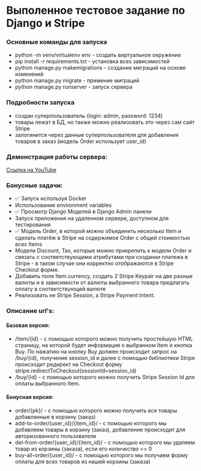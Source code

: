 # Выполенное тестовое задание по Django и Stripe

### Основные команды для запуска
- python -m venv/virtualenv env - создать виртуальное окружение
- pip install -r requirements.txt - установка всех зависимостей
- python manage.py makemigrations - создание миграций на основе изменений
- python manage.py migrate - примение миграций
- python manage.py runserver - запуск сервера
### Подробности запуска
- создан суперпользователь (login: admin, password: 1234)
- товары лежат в БД, но также можно реализовать это через сам сайт Stripe
- залогинится через данные суперпользователя для добавления товаров в заказ (модель Order использует user_id)

### Демонстрация работы сервера:
[Ссылка на YouTube](https://youtu.be/OTBwtWTFjBE)

### Бонусные задачи:
- ✅ Запуск используя Docker
- Использование environment variables
- ✅ Просмотр Django Моделей в Django Admin панели
- Запуск приложения на удаленном сервере, доступном для тестирования
- ✅ Модель Order, в которой можно объединить несколько Item и сделать платёж в Stripe на содержимое Order c общей стоимостью всех Items
- Модели Discount, Tax, которые можно прикрепить к модели Order и связать с соответствующими атрибутами при создании платежа в Stripe - в таком случае они корректно отображаются в Stripe Checkout форме. 
- Добавить поле Item.currency, создать 2 Stripe Keypair на две разные валюты и в зависимости от валюты выбранного товара предлагать оплату в соответствующей валюте
- Реализовать не Stripe Session, а Stripe Payment Intent.

### Описание url's:

#### Базовая версия:
- /item/{id} - c помощью которого можно получить простейшую HTML страницу, на которой будет информация о выбранном Item и кнопка Buy. По нажатию на кнопку Buy должен происходит запрос на /buy/{id}, получение session_id и далее  с помощью библиотеки Stripe происходит редирект на Checkout форму stripe.redirectToCheckout(sessionId=session_id) 
- /buy/{id} - c помощью которого можно получить Stripe Session Id для оплаты выбранного Item. 

#### Бонусная версия:
- order/{pk}/ - с помощью которого можно получить все товары добавленные в корзину (заказ)
- add-to-order/{user_id}/{item_id}/ - с помощью которого мы добавляем товары в корзину (заказ), добавление происходит для авторизованного пользователя
- del-from-order/{user_id}/{item_id}/ - с помощью которого мы удаляем товар из корзины (заказа), если его количество == 0
- buy-all-order/{user_id}/ - с помощью которого мы получаем форму оплаты для всех товаров из нашей корзины (заказа)
